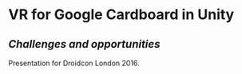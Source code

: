# VR for Google Cardboard in Unity
## *Challenges and opportunities*

Presentation for Droidcon London 2016.
